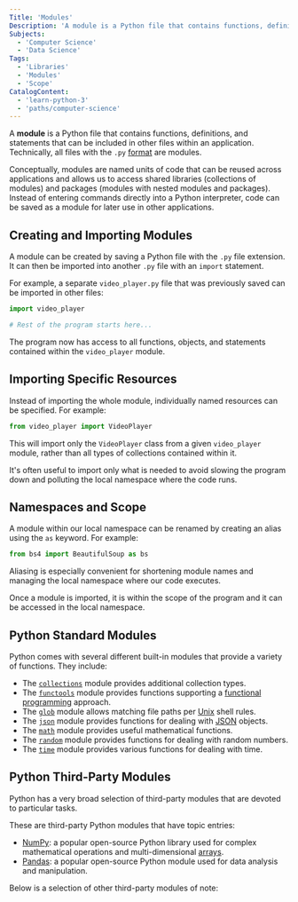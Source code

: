 ```yaml
---
Title: 'Modules'
Description: 'A module is a Python file that contains functions, definitions, and statements that can be included in an application.'
Subjects:
  - 'Computer Science'
  - 'Data Science'
Tags:
  - 'Libraries'
  - 'Modules'
  - 'Scope'
CatalogContent:
  - 'learn-python-3'
  - 'paths/computer-science'
---
```


A **module** is a Python file that contains functions, definitions, and statements that can be included in other files within an application. Technically, all files with the `.py` [format](https://www.codecademy.com/resources/docs/general/file-formats) are modules.

Conceptually, modules are named units of code that can be reused across applications and allows us to access shared libraries (collections of modules) and packages (modules with nested modules and packages). Instead of entering commands directly into a Python interpreter, code can be saved as a module for later use in other applications.

## Creating and Importing Modules

A module can be created by saving a Python file with the `.py` file extension. It can then be imported into another `.py` file with an `import` statement.

For example, a separate `video_player.py` file that was previously saved can be imported in other files:

```py
import video_player

# Rest of the program starts here...
```

The program now has access to all functions, objects, and statements contained within the `video_player` module.

## Importing Specific Resources

Instead of importing the whole module, individually named resources can be specified. For example:

```py
from video_player import VideoPlayer
```

This will import only the `VideoPlayer` class from a given `video_player` module, rather than all types of collections contained within it.

It's often useful to import only what is needed to avoid slowing the program down and polluting the local namespace where the code runs.

## Namespaces and Scope

A module within our local namespace can be renamed by creating an alias using the `as` keyword. For example:

```py
from bs4 import BeautifulSoup as bs
```

Aliasing is especially convenient for shortening module names and managing the local namespace where our code executes.

Once a module is imported, it is within the scope of the program and it can be accessed in the local namespace.

## Python Standard Modules

Python comes with several different built-in modules that provide a variety of functions. They include:

- The [`collections`](https://www.codecademy.com/resources/docs/python/collections-module) module provides additional collection types.
- The [`functools`](https://www.codecademy.com/resources/docs/python/functools-module) module provides functions supporting a [functional programming](https://www.codecademy.com/resources/docs/general/functional-programming) approach.
- The [`glob`](https://www.codecademy.com/resources/docs/python/glob-module) module allows matching file paths per [Unix](https://www.codecademy.com/resources/docs/general/unix) shell rules.
- The [`json`](https://www.codecademy.com/resources/docs/python/json-module) module provides functions for dealing with [JSON](https://www.codecademy.com/resources/docs/general/json) objects.
- The [`math`](https://www.codecademy.com/resources/docs/python/math-module) module provides useful mathematical functions.
- The [`random`](https://www.codecademy.com/resources/docs/python/random-module) module provides functions for dealing with random numbers.
- The [`time`](https://www.codecademy.com/resources/docs/python/time-module) module provides various functions for dealing with time.

## Python Third-Party Modules

Python has a very broad selection of third-party modules that are devoted to particular tasks.

These are third-party Python modules that have topic entries:

- [NumPy](https://www.codecademy.com/resources/docs/numpy): a popular open-source Python library used for complex mathematical operations and multi-dimensional [arrays](https://www.codecademy.com/resources/docs/general/array).
- [Pandas](https://www.codecademy.com/resources/docs/pandas): a popular open-source Python module used for data analysis and manipulation.

Below is a selection of other third-party modules of note:
